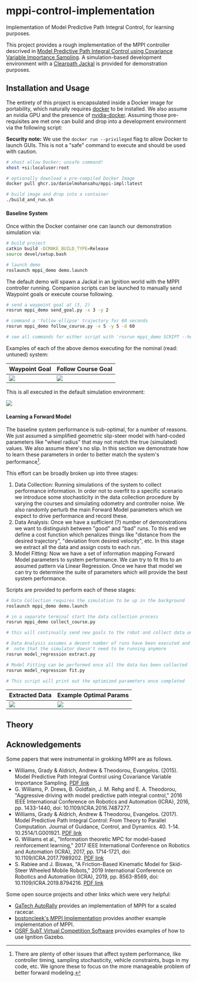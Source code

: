 # mppi-control-implementation
Implementation of Model Predictive Path Integral Control, for learning purposes.

This project provides a rough implementation of the MPPI controller descrived in [Model Predictive Path Integral Control using Covariance Variable Importance Sampling](https://arxiv.org/pdf/1509.01149.pdf). A simulation-based development environment with a [Clearpath Jackal](https://clearpathrobotics.com/jackal-small-unmanned-ground-vehicle/) is provided for demonstration purposes.

## Installation and Usage

The entirety of this project is encapsulated inside a Docker image for portability, which naturally requires [docker](https://docs.docker.com/get-docker/) to be installed. We also assume an nvidia GPU and the presence of [nvidia-docker](https://github.com/NVIDIA/nvidia-docker). Assuming those pre-requisites are met one can build and drop into a development environment via the following script:

**Security note:** We use the `docker run --privileged` flag to allow Docker to launch GUIs. This is not a "safe" command to execute and should be used with caution.

```bash
# xhost allow Docker; unsafe command!
xhost +si:localuser:root

# optionally download a pre-compiled Docker Image
docker pull ghcr.io/danielmohansahu/mppi-impl:latest

# build image and drop into a container
./build_and_run.sh
```

#### Baseline System

Once within the Docker container one can launch our demonstration simulation via:

```bash
# build project
catkin build -DCMAKE_BUILD_TYPE=Release
source devel/setup.bash

# launch demo
roslaunch mppi_demo demo.launch
```

The default demo will spawn a Jackal in an Ignition world with the MPPI controller running. Companion scripts can be launched to manually send Waypoint goals or execute course following.

```bash
# send a waypoint goal at (3, 2)
rosrun mppi_demo send_goal.py -x 3 -y 2

# command a 'follow ellipse' trajectory for 60 seconds
rosrun mppi_demo follow_course.py -x 5 -y 5 -d 60

# see all commands for either script with 'rosrun mppi_demo SCRIPT --help'
```

Examples of each of the above demos executing for the nominal (read: untuned) system:

Waypoint Goal | Follow Course Goal
--- | ---
![](docs/waypoint_goals.gif) | ![](docs/course_following.gif)

This is all executed in the default simulation environment:

![](docs/simulation_environment.png)



#### Learning a Forward Model

The baseline system performance is sub-optimal, for a number of reasons. We just assumed a simplified geometric slip-steer model with hard-coded parameters like "wheel radius" that may not match the true (simulated) values. We also assume there's no slip. In this section we demonstrate how to learn these parameters in order to better match the system's performance[^1].

This effort can be broadly broken up into three stages:
1. Data Collection: Running simulations of the system to collect performance information. In order not to overfit to a specific scenario we introduce some stochasticity in the data collection procedure by varying the courses and simulating odometry and controller noise. We also randomly perturb the main Forward Model parameters which we expect to drive performance and record these.
2. Data Analysis: Once we have a sufficient (?) number of demonstrations we want to distinguish between "good" and "bad" runs. To this end we define a cost function which penalizes things like "distance from the desired trajectory", "deviation from desired velocity", etc. In this stage we extract all the data and assign costs to each run.
3. Model Fitting: Now we have a set of information mapping Forward Model parameters to system performance. We can try to fit this to an assumed pattern via Linear Regression. Once we have that model we can try to determine the suite of parameters which will provide the best system performance.

Scripts are provided to perform each of these stages:

```bash
# Data Collection requires the simulation to be up in the background
roslaunch mppi_demo demo.launch

# in a separate terminal start the data collection process
rosrun mppi_demo collect_course.py

# this will continually send new goals to the robot and collect data until it is manually shut down
```

```bash
# Data Analysis assumes a decent number of runs have been executed and collected
#  note that the simulator doesn't need to be running anymore
rosrun model_regression extract.py
```

```bash
# Model Fitting can be performed once all the data has been collected
rosrun model_regression fit.py

# This script will print out the optimized parameters once completed
```

Extracted Data | Example Optimal Params
--- | ---
![](docs/collated_run_data.png) | ![](docs/optimal_params.png)

[^1]: There are plenty of other issues that affect system performance, like controller timing, sampling stochasticity, vehicle constraints, bugs in my code, etc. We ignore these to focus on the more manageable problem of better forward modeling.

## Theory



## Acknowledgements

Some papers that were instrumental in grokking MPPI are as follows.

 - Williams, Grady & Aldrich, Andrew & Theodorou, Evangelos. (2015). Model Predictive Path Integral Control using Covariance Variable Importance Sampling. [PDF link](https://arxiv.org/pdf/1509.01149.pdf)
 - G. Williams, P. Drews, B. Goldfain, J. M. Rehg and E. A. Theodorou, "Aggressive driving with model predictive path integral control," 2016 IEEE International Conference on Robotics and Automation (ICRA), 2016, pp. 1433-1440, doi: 10.1109/ICRA.2016.7487277. 
 - Williams, Grady & Aldrich, Andrew & Theodorou, Evangelos. (2017). Model Predictive Path Integral Control: From Theory to Parallel Computation. Journal of Guidance, Control, and Dynamics. 40. 1-14. 10.2514/1.G001921. [PDF link](https://arc.aiaa.org/doi/pdf/10.2514/1.G001921)
 - G. Williams et al., "Information theoretic MPC for model-based reinforcement learning," 2017 IEEE International Conference on Robotics and Automation (ICRA), 2017, pp. 1714-1721, doi: 10.1109/ICRA.2017.7989202. [PDF link](https://faculty.cc.gatech.edu/~bboots3/files/InformationTheoreticMPC.pdf)
 - S. Rabiee and J. Biswas, "A Friction-Based Kinematic Model for Skid-Steer Wheeled Mobile Robots," 2019 International Conference on Robotics and Automation (ICRA), 2019, pp. 8563-8569, doi: 10.1109/ICRA.2019.8794216. [PDF link](https://www.joydeepb.com/Publications/icra2019_skid_steer.pdf)

Some open source projects and other links which were very helpful:

 - [GaTech AutoRally](https://github.com/AutoRally/autorally) provides an implementation of MPPI for a scaled racecar.
 - [bostoncleek's MPPI Implementation](https://github.com/bostoncleek/ROS-Turtlebot-Navigation/tree/master/controller) provides another example implementation of MPPI.
 - [OSRF SubT Virtual Competition Software](https://github.com/osrf/subt) provides examples of how to use Ignition Gazebo.


